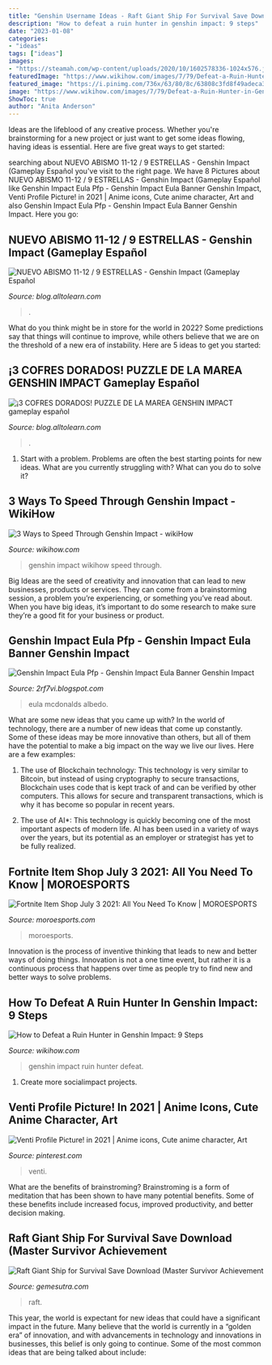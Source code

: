 ```yaml
---
title: "Genshin Username Ideas - Raft Giant Ship For Survival Save Download (master Survivor Achievement"
description: "How to defeat a ruin hunter in genshin impact: 9 steps"
date: "2023-01-08"
categories:
- "ideas"
tags: ["ideas"]
images:
- "https://steamah.com/wp-content/uploads/2020/10/1602578336-1024x576.jpg"
featuredImage: "https://www.wikihow.com/images/7/79/Defeat-a-Ruin-Hunter-in-Genshin-Impact-Step-9.jpg"
featured_image: "https://i.pinimg.com/736x/63/80/8c/63808c3fd8f49adeca3999fd48fd8bd0.jpg"
image: "https://www.wikihow.com/images/7/79/Defeat-a-Ruin-Hunter-in-Genshin-Impact-Step-9.jpg"
ShowToc: true
author: "Anita Anderson"
---
```



Ideas are the lifeblood of any creative process. Whether you're brainstorming for a new project or just want to get some ideas flowing, having ideas is essential. Here are five great ways to get started: 

	

		
searching about NUEVO ABISMO 11-12 / 9 ESTRELLAS - Genshin Impact (Gameplay Español you've visit to the right page. We have 8 Pictures about NUEVO ABISMO 11-12 / 9 ESTRELLAS - Genshin Impact (Gameplay Español like Genshin Impact Eula Pfp - Genshin Impact Eula Banner Genshin Impact, Venti Profile Picture! in 2021 | Anime icons, Cute anime character, Art and also Genshin Impact Eula Pfp - Genshin Impact Eula Banner Genshin Impact. Here you go:
		
    
## NUEVO ABISMO 11-12 / 9 ESTRELLAS - Genshin Impact (Gameplay Español

<img loading=lazy src="https://i.ytimg.com/vi/6dlynVA5Ffs/maxresdefault.jpg" onerror="this.onerror=null;this.src='https://tse2.mm.bing.net/th?id=OIP.odBhyKioJgu1j0Oe_ZnJxwHaEK&amp;pid=15.1';" alt="NUEVO ABISMO 11-12 / 9 ESTRELLAS - Genshin Impact (Gameplay Español">

_Source: blog.alltolearn.com_

>. 

	

What do you think might be in store for the world in 2022? Some predictions say that things will continue to improve, while others believe that we are on the threshold of a new era of instability. Here are 5 ideas to get you started: 

    
## ¡3 COFRES DORADOS! PUZZLE DE LA MAREA GENSHIN IMPACT Gameplay Español

<img loading=lazy src="https://i.ytimg.com/vi/iFRPL4BTomk/maxresdefault.jpg" onerror="this.onerror=null;this.src='https://tse4.mm.bing.net/th?id=OIP.xPvjz97AbT59TcNqKc19UQHaEK&amp;pid=15.1';" alt="¡3 COFRES DORADOS! PUZZLE DE LA MAREA GENSHIN IMPACT gameplay español">

_Source: blog.alltolearn.com_

>. 

	

1. Start with a problem. Problems are often the best starting points for new ideas. What are you currently struggling with? What can you do to solve it? 

    
## 3 Ways To Speed Through Genshin Impact - WikiHow

<img loading=lazy src="https://www.wikihow.com/images/d/d7/Speed-Through-Genshin-Impact-Step-15.jpg" onerror="this.onerror=null;this.src='https://tse3.mm.bing.net/th?id=OIP.72aASMVVugXBmYRUIoAm3AHaFj&amp;pid=15.1';" alt="3 Ways to Speed Through Genshin Impact - wikiHow">

_Source: wikihow.com_

>genshin impact wikihow speed through. 

	

Big Ideas are the seed of creativity and innovation that can lead to new businesses, products or services. They can come from a brainstorming session, a problem you’re experiencing, or something you’ve read about. When you have big ideas, it’s important to do some research to make sure they’re a good fit for your business or product.

    
## Genshin Impact Eula Pfp - Genshin Impact Eula Banner Genshin Impact

<img loading=lazy src="https://i.pinimg.com/originals/b5/25/ed/b525ed882b155ea1f4bd42bdbffe73b0.jpg" onerror="this.onerror=null;this.src='https://tse4.mm.bing.net/th?id=OIP.Om4m4gIZb6hXZHxwSXRS1wHaHa&amp;pid=15.1';" alt="Genshin Impact Eula Pfp - Genshin Impact Eula Banner Genshin Impact">

_Source: 2rf7vi.blogspot.com_

>eula mcdonalds albedo. 

	

What are some new ideas that you came up with?
In the world of technology, there are a number of new ideas that come up constantly. Some of these ideas may be more innovative than others, but all of them have the potential to make a big impact on the way we live our lives. Here are a few examples:
1. The use of Blockchain technology: This technology is very similar to Bitcoin, but instead of using cryptography to secure transactions, Blockchain uses code that is kept track of and can be verified by other computers. This allows for secure and transparent transactions, which is why it has become so popular in recent years.

2. The use of AI*: This technology is quickly becoming one of the most important aspects of modern life. AI has been used in a variety of ways over the years, but its potential as an employer or strategist has yet to be fully realized.

    
## Fortnite Item Shop July 3 2021: All You Need To Know | MOROESPORTS

<img loading=lazy src="https://moroesports.com/wp-content/uploads/2021/07/maxresdefault-6-compressed-1024x576.jpg" onerror="this.onerror=null;this.src='https://tse1.mm.bing.net/th?id=OIP.ht0xlaDS_7vkk_y5OaD5_gHaEK&amp;pid=15.1';" alt="Fortnite Item Shop July 3 2021: All You Need To Know | MOROESPORTS">

_Source: moroesports.com_

>moroesports. 

	

Innovation is the process of inventive thinking that leads to new and better ways of doing things. Innovation is not a one time event, but rather it is a continuous process that happens over time as people try to find new and better ways to solve problems.

    
## How To Defeat A Ruin Hunter In Genshin Impact: 9 Steps

<img loading=lazy src="https://www.wikihow.com/images/7/79/Defeat-a-Ruin-Hunter-in-Genshin-Impact-Step-9.jpg" onerror="this.onerror=null;this.src='https://tse1.mm.bing.net/th?id=OIP.vj4Ip1cumdQAByfIWYVkBAHaFj&amp;pid=15.1';" alt="How to Defeat a Ruin Hunter in Genshin Impact: 9 Steps">

_Source: wikihow.com_

>genshin impact ruin hunter defeat. 

	

1. Create more socialimpact projects.

    
## Venti Profile Picture! In 2021 | Anime Icons, Cute Anime Character, Art

<img loading=lazy src="https://i.pinimg.com/736x/63/80/8c/63808c3fd8f49adeca3999fd48fd8bd0.jpg" onerror="this.onerror=null;this.src='https://tse1.mm.bing.net/th?id=OIP.g0c2sne6ErBeBSZI22ZHqAHaHa&amp;pid=15.1';" alt="Venti Profile Picture! in 2021 | Anime icons, Cute anime character, Art">

_Source: pinterest.com_

>venti. 

	

What are the benefits of brainstroming?
Brainstroming is a form of meditation that has been shown to have many potential benefits. Some of these benefits include increased focus, improved productivity, and better decision making.

    
## Raft Giant Ship For Survival Save Download (Master Survivor Achievement

<img loading=lazy src="https://steamah.com/wp-content/uploads/2020/10/1602578336-1024x576.jpg" onerror="this.onerror=null;this.src='https://tse4.mm.bing.net/th?id=OIP.0xDrMGeEEHC9w4bzotrC0gHaEK&amp;pid=15.1';" alt="Raft Giant Ship for Survival Save Download (Master Survivor Achievement">

_Source: gemesutra.com_

>raft. 

	

This year, the world is expectant for new ideas that could have a significant impact in the future. Many believe that the world is currently in a “golden era” of innovation, and with advancements in technology and innovations in businesses, this belief is only going to continue. Some of the most common ideas that are being talked about include: 

